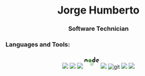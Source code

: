 
<h1 align="center">Jorge Humberto</h1>
<h3 align="center">Software Technician</h3>

<h3 align="left">Languages and Tools:</h3>
<p align="center">
  <!-- Java -->
  <img src="https://cdn.jsdelivr.net/gh/devicons/devicon@latest/icons/java/java-original-wordmark.svg" />
  <!-- Ts -->
  <img src="https://cdn.jsdelivr.net/gh/devicons/devicon@latest/icons/typescript/typescript-original.svg" />
  <!-- Deno -->
  <img src="https://cdn.jsdelivr.net/gh/devicons/devicon@latest/icons/denojs/denojs-original.svg" />
  <!-- Node --> 
  <img src="https://raw.githubusercontent.com/devicons/devicon/master/icons/nodejs/nodejs-original-wordmark.svg" alt="nodejs" width="40" height="40"/>
  <!-- React -->
  <img src="https://cdn.jsdelivr.net/gh/devicons/devicon@latest/icons/react/react-original-wordmark.svg" />
  <!-- Git -->
  <img src="https://www.vectorlogo.zone/logos/git-scm/git-scm-icon.svg" alt="git" width="40" height="40"/> 
  <!-- Aws -->
  <img src="https://cdn.jsdelivr.net/gh/devicons/devicon@latest/icons/amazonwebservices/amazonwebservices-original-wordmark.svg" />
  <!-- Figma -->
  <img src="https://cdn.jsdelivr.net/gh/devicons/devicon@latest/icons/figma/figma-original.svg" />
